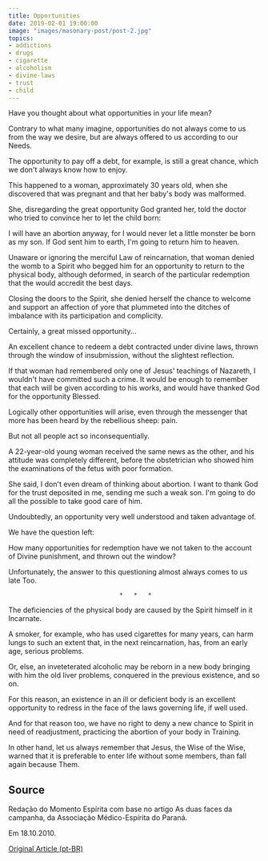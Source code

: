 ```yaml
---
title: Opportunities
date: 2019-02-01 19:00:00
image: "images/masonary-post/post-2.jpg"
topics: 
- addictions
- drugs
- cigarette
- alcoholism
- divine-laws
- trust
- child
---
```


Have you thought about what opportunities in your life mean?

Contrary to what many imagine, opportunities do not always come to us from the
way we desire, but are always offered to us according to our
Needs.

The opportunity to pay off a debt, for example, is still a great
chance, which we don't always know how to enjoy.

This happened to a woman, approximately 30 years old, when she discovered that
was pregnant and that her baby's body was malformed.

She, disregarding the great opportunity God granted her, told the doctor
who tried to convince her to let the child born:

I will have an abortion anyway, for I would never let a little monster be born as
my son. If God sent him to earth, I'm going to return him to heaven.

Unaware or ignoring the merciful Law of reincarnation, that woman
denied the womb to a Spirit who begged him for an opportunity to return to the
physical body, although deformed, in search of the particular redemption that the
would accredit the best days.

Closing the doors to the Spirit, she denied herself the chance to welcome and support
an affection of yore that plummeted into the ditches of imbalance with its
participation and complicity.

Certainly, a great missed opportunity...

An excellent chance to redeem a debt contracted under divine laws,
thrown through the window of insubmission, without the slightest reflection.

If that woman had remembered only one of Jesus' teachings of
Nazareth, I wouldn't have committed such a crime. It would be enough to remember that each
will be given according to his works, and would have thanked God for the opportunity
Blessed.

Logically other opportunities will arise, even through the messenger that
more has been heard by the rebellious sheep: pain.

But not all people act so inconsequentially.

A 22-year-old young woman received the same news as the other, and
his attitude was completely different, before the obstetrician who showed him the
examinations of the fetus with poor formation.

She said, I don't even dream of thinking about abortion. I want to thank God for the trust
deposited in me, sending me such a weak son. I'm going to do all the
possible to take good care of him.

Undoubtedly, an opportunity very well understood and taken advantage of.

We have the question left:

How many opportunities for redemption have we not taken to the account of Divine punishment, and
thrown out the window?

Unfortunately, the answer to this questioning almost always comes to us late
Too.

                                   *   *   *

The deficiencies of the physical body are caused by the Spirit himself in it
Incarnate.

A smoker, for example, who has used cigarettes for many years, can harm
lungs to such an extent that, in the next reincarnation, has, from an early age,
serious problems.

Or, else, an inveteterated alcoholic may be reborn in a new body bringing
with him the old liver problems, conquered in the previous existence, and
so on.

For this reason, an existence in an ill or deficient body is an excellent
opportunity to redress in the face of the laws governing life, if well used.

And for that reason too, we have no right to deny a new chance to
Spirit in need of readjustment, practicing the abortion of your body in
Training.

In other hand, let us always remember that Jesus, the Wise of the Wise, warned that it is
preferable to enter life without some members, than fall again because
Them.

## Source
Redação do Momento Espírita com base no artigo As
duas faces da campanha, da Associação Médico-Espírita do Paraná.

Em 18.10.2010.

[Original Article (pt-BR)](http://momento.com.br/pt/ler_texto.php?id=434)
